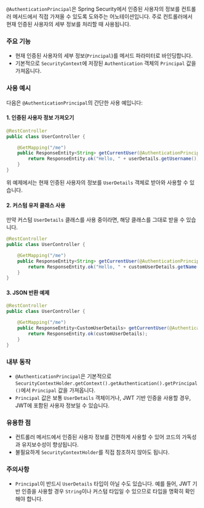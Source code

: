 `@AuthenticationPrincipal`은 Spring Security에서 인증된 사용자의 정보를 컨트롤러 메서드에서 직접 가져올 수 있도록 도와주는 어노테이션입니다. 주로 컨트롤러에서 현재 인증된 사용자의 세부 정보를 처리할 때 사용됩니다.

### 주요 기능

- 현재 인증된 사용자의 세부 정보(`Principal`)를 메서드 파라미터로 바인딩합니다.
- 기본적으로 `SecurityContext`에 저장된 `Authentication` 객체의 `Principal` 값을 가져옵니다.

### 사용 예시

다음은 `@AuthenticationPrincipal`의 간단한 사용 예입니다:

#### 1. 인증된 사용자 정보 가져오기

```java
@RestController
public class UserController {

    @GetMapping("/me")
    public ResponseEntity<String> getCurrentUser(@AuthenticationPrincipal UserDetails userDetails) {
        return ResponseEntity.ok("Hello, " + userDetails.getUsername());
    }
}
```

위 예제에서는 현재 인증된 사용자의 정보를 `UserDetails` 객체로 받아와 사용할 수 있습니다.

#### 2. 커스텀 유저 클래스 사용

만약 커스텀 `UserDetails` 클래스를 사용 중이라면, 해당 클래스를 그대로 받을 수 있습니다.

```java
@RestController
public class UserController {

    @GetMapping("/me")
    public ResponseEntity<String> getCurrentUser(@AuthenticationPrincipal CustomUserDetails customUserDetails) {
        return ResponseEntity.ok("Hello, " + customUserDetails.getName());
    }
}
```
#### 3. JSON 반환 예제
```java
@RestController
public class UserController {

    @GetMapping("/me")
    public ResponseEntity<CustomUserDetails> getCurrentUser(@AuthenticationPrincipal CustomUserDetails customUserDetails) {
        return ResponseEntity.ok(customUserDetails);
    }
}
```

### 내부 동작

- `@AuthenticationPrincipal`은 기본적으로 `SecurityContextHolder.getContext().getAuthentication().getPrincipal()`에서 `Principal` 값을 가져옵니다.
- `Principal` 값은 보통 `UserDetails` 객체이거나, JWT 기반 인증을 사용할 경우, JWT에 포함된 사용자 정보일 수 있습니다.

### 유용한 점

- 컨트롤러 메서드에서 인증된 사용자 정보를 간편하게 사용할 수 있어 코드의 가독성과 유지보수성이 향상됩니다.
- 불필요하게 `SecurityContextHolder`를 직접 참조하지 않아도 됩니다.

### 주의사항

- `Principal`이 반드시 `UserDetails` 타입이 아닐 수도 있습니다. 예를 들어, JWT 기반 인증을 사용할 경우 `String`이나 커스텀 타입일 수 있으므로 타입을 명확히 확인해야 합니다.